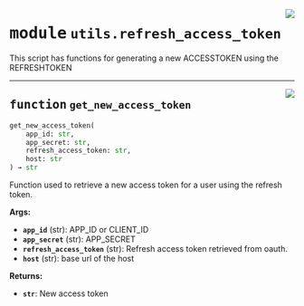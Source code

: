 <!-- markdownlint-disable -->

<a href="https://github.com/pinterest/pinterest-python-sdk/blob/main/pinterest/utils/refresh_access_token.py#L0"><img align="right" style="float:right;" src="https://img.shields.io/badge/-source-cccccc?style=flat-square"></a>

# <kbd>module</kbd> `utils.refresh_access_token`
This script has functions for generating a new ACCESSTOKEN using the REFRESHTOKEN 


---

<a href="https://github.com/pinterest/pinterest-python-sdk/blob/main/pinterest/utils/refresh_access_token.py#L12"><img align="right" style="float:right;" src="https://img.shields.io/badge/-source-cccccc?style=flat-square"></a>

## <kbd>function</kbd> `get_new_access_token`

```python
get_new_access_token(
    app_id: str,
    app_secret: str,
    refresh_access_token: str,
    host: str
) → str
```

Function used to retrieve a new access token for a user using the refresh token. 

**Args:**
 
 - <b>`app_id`</b> (str):  APP_ID or CLIENT_ID 
 - <b>`app_secret`</b> (str):  APP_SECRET 
 - <b>`refresh_access_token`</b> (str):  Refresh access token retrieved from oauth. 
 - <b>`host`</b> (str):  base url of the host 

**Returns:**
 
 - <b>`str`</b>:  New access token 


